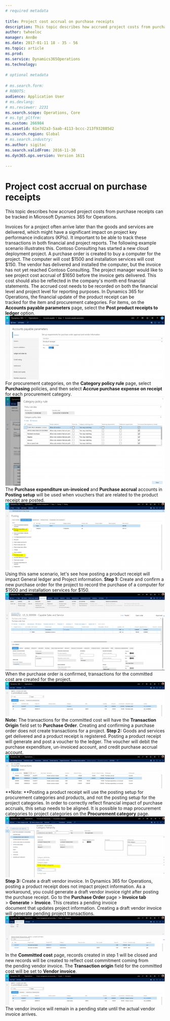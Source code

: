 ```yaml
---
# required metadata

title: Project cost accrual on purchase receipts
description: This topic describes how accrued project costs from purchase receipts can be tracked in Microsoft Dynamics 365 for Operations. 
author: twheeloc
manager: AnnBe
ms.date: 2017-01-11 18 - 35 - 56
ms.topic: article
ms.prod: 
ms.service: Dynamics365Operations
ms.technology: 

# optional metadata

# ms.search.form: 
# ROBOTS: 
audience: Application User
# ms.devlang: 
# ms.reviewer: 2231
ms.search.scope: Operations, Core
# ms.tgt_pltfrm: 
ms.custom: 266984
ms.assetid: 61e7d2a3-5aab-4113-bccc-213f932885d2
ms.search.region: Global
# ms.search.industry: 
ms.author: sigitac
ms.search.validFrom: 2016-11-30
ms.dyn365.ops.version: Version 1611

---
```


# Project cost accrual on purchase receipts

This topic describes how accrued project costs from purchase receipts can be tracked in Microsoft Dynamics 365 for Operations. 

Invoices for a project often arrive later than the goods and services are delivered, which might have a significant impact on project key performance indicators (KPIs). It important to be able to track these transactions in both financial and project reports. The following example scenario illustrates this. Contoso Consulting has started a new cloud deployment project. A purchase order is created to buy a computer for the project. The computer will cost $1500 and installation services will cost $150. The vendor has delivered and installed the computer, but the invoice has not yet reached Contoso Consulting. The project manager would like to see project cost accrual of $1650 before the invoice gets delivered. This cost should also be reflected in the company's month end financial statements. The accrued cost needs to be recorded on both the financial level and project level for reporting purposes. In Dynamics 365 for Operations, the financial update of the product receipt can be tracked for the item and procurement categories. For items, on the **Accounts payable parameters** page, select the **Post product receipts to ledger** option.[![accruals1](./media/accruals1-1024x409.png)](./media/accruals1.png) For procurement categories, on the **Category policy rule** page, select **Purchasing** policies, and then select **Accrue purchase expense on receipt** for each procurement category. [![accruals2](./media/accruals2-1024x569.png)](./media/accruals2.png) The **Purchase expenditure un-invoiced** and **Purchase accrual** accounts in **Posting setup** will be used when vouchers that are related to the product receipt are posted. [![accruals3](./media/accruals3-1024x429.png)](./media/accruals3.png) Using this same scenario, let's see how posting a product receipt will impact General ledger and Project information. **Step 1:** Create and confirm a new purchase order for the project to record the purchase of a computer for $1500 and installation services for $150. [![accruals4](./media/accruals4-1024x497.png)](./media/accruals4.png) When the purchase order is confirmed, transactions for the committed cost are created for the project. [![accruals5](./media/accruals5-1024x219.png)](./media/accruals5.png) **Note:** The transactions for the committed cost will have the **Transaction Origin** field set to **Purchase Order**. Creating and confirming a purchase order does not create transactions for a project. **Step 2:** Goods and services get delivered and a product receipt is registered. Posting a product receipt will generate and post a voucher to the ledger. The voucher will debit the purchase expenditure, un-invoiced account, and credit purchase accrual account. [![accruals6](./media/accruals6-1024x214.png)](./media/accruals6.png)**Note: **Posting a product receipt will use the posting setup for procurement categories and products, and not the posting setup for the project categories. In order to correctly reflect financial impact of purchase accruals, this setup needs to be aligned. It is possible to map procurement categories to project categories on the **Procurement category** page.[![accruals7](./media/accruals7-1024x390.png)](./media/accruals7.png) **Step 3:** Create a draft vendor invoice. In Dynamics 365 for Operations, posting a product receipt does not impact project information. As a workaround, you could generate a draft vendor invoice right after posting the purchase receipt. Go to the **Purchase Order** page &gt; **Invoice tab** &gt; **Generate** &gt; **Invoice**. This creates a pending invoice document that updates project information. Creating a draft vendor invoice will generate pending project transactions. [![accruals8](./media/accruals8-1024x225.png)](./media/accruals8.png) In the **Committed cost** page, records created in step 1 will be closed and new records will be created to reflect cost commitment coming from the pending vendor invoice. The **Transaction origin** field for the committed cost will be set to **Vendor invoice**. [![accruals9](./media/accruals9-1024x200.png)](./media/accruals9.png)The vendor invoice will remain in a pending state until the actual vendor invoice arrives.

